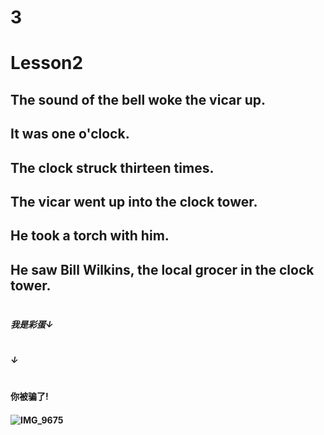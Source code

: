 # 3
# Lesson2
## The sound of the bell woke the vicar up.
## It was one o'clock.
## The clock struck thirteen times.
## The vicar went up into the clock tower.
## He took a torch with him.
## He saw Bill Wilkins, the local grocer in the clock tower.
## 
# 
# 
# 
# 
# 
# 
# 
# 
# 
# 
# 
# 
# 
# 
# 
# 
# 
# 
# 
# 
# 
##### 我是彩蛋↓
# 
# 
# 
# 
# 
# 
# 
# 
# 
# 
##### ↓
# 
# 
# 
# 
# 
# 
# 
# 
# 
# 
# 
# 
# 
# 
# 
# 
# 
# 
# 
# 
# 
# 
# 
# 
# 
# 
# 
# 
# 
# 
# 
# 
# 
# 
# 
# 
# 
# 
# 
# 
# 
# 
# 
# 
# 
#### 你被骗了!
#### ![IMG_9675](https://github.com/HeJiaMu/hiamu.NCE.sw/assets/118696799/b8f6c3ae-8d9f-43fc-a815-a5c0b4b3c933)
